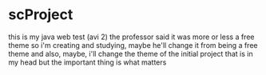 # scProject
this is my java web test (avi 2) the professor said it was more or less a free theme so i'm creating and studying, maybe he'll change it from being a free theme and also, maybe, i'll change the theme of the initial project that is in my head but the important thing is what matters
